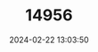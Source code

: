 ---
title: "14956"
category: "Nyctimene draconilla"
draft: false
date: 2024-02-22 13:03:50
languages:
  English: ["Dragon Tube-nosed Bat", "Dragon Tube-nosed Fruit Bat", "Lesser Tube-nosed Bat"]
---